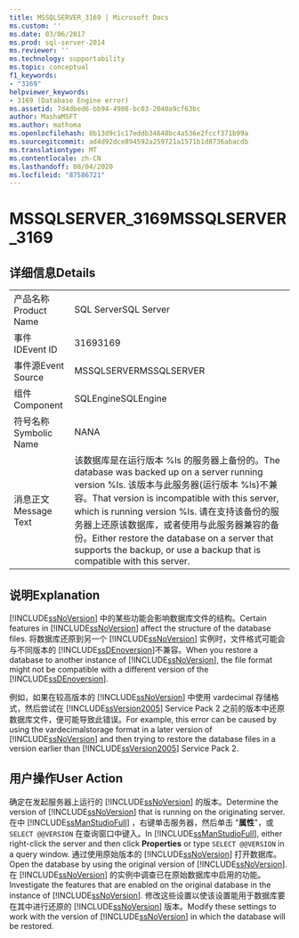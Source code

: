 ```yaml
---
title: MSSQLSERVER_3169 | Microsoft Docs
ms.custom: ''
ms.date: 03/06/2017
ms.prod: sql-server-2014
ms.reviewer: ''
ms.technology: supportability
ms.topic: conceptual
f1_keywords:
- "3169"
helpviewer_keywords:
- 3169 (Database Engine error)
ms.assetid: 7d4dbed6-bb94-4908-bc03-2040a9cf63bc
author: MashaMSFT
ms.author: mathoma
ms.openlocfilehash: 8b13d9c1c17eddb34648bc4a536e2fccf371b99a
ms.sourcegitcommit: ad4d92dce894592a259721a1571b1d8736abacdb
ms.translationtype: MT
ms.contentlocale: zh-CN
ms.lasthandoff: 08/04/2020
ms.locfileid: "87586721"
---
```

# <a name="mssqlserver_3169"></a><span data-ttu-id="b8463-102">MSSQLSERVER_3169</span><span class="sxs-lookup"><span data-stu-id="b8463-102">MSSQLSERVER_3169</span></span>
    
## <a name="details"></a><span data-ttu-id="b8463-103">详细信息</span><span class="sxs-lookup"><span data-stu-id="b8463-103">Details</span></span>  
  
|||  
|-|-|  
|<span data-ttu-id="b8463-104">产品名称</span><span class="sxs-lookup"><span data-stu-id="b8463-104">Product Name</span></span>|<span data-ttu-id="b8463-105">SQL Server</span><span class="sxs-lookup"><span data-stu-id="b8463-105">SQL Server</span></span>|  
|<span data-ttu-id="b8463-106">事件 ID</span><span class="sxs-lookup"><span data-stu-id="b8463-106">Event ID</span></span>|<span data-ttu-id="b8463-107">3169</span><span class="sxs-lookup"><span data-stu-id="b8463-107">3169</span></span>|  
|<span data-ttu-id="b8463-108">事件源</span><span class="sxs-lookup"><span data-stu-id="b8463-108">Event Source</span></span>|<span data-ttu-id="b8463-109">MSSQLSERVER</span><span class="sxs-lookup"><span data-stu-id="b8463-109">MSSQLSERVER</span></span>|  
|<span data-ttu-id="b8463-110">组件</span><span class="sxs-lookup"><span data-stu-id="b8463-110">Component</span></span>|<span data-ttu-id="b8463-111">SQLEngine</span><span class="sxs-lookup"><span data-stu-id="b8463-111">SQLEngine</span></span>|  
|<span data-ttu-id="b8463-112">符号名称</span><span class="sxs-lookup"><span data-stu-id="b8463-112">Symbolic Name</span></span>|<span data-ttu-id="b8463-113">NA</span><span class="sxs-lookup"><span data-stu-id="b8463-113">NA</span></span>|  
|<span data-ttu-id="b8463-114">消息正文</span><span class="sxs-lookup"><span data-stu-id="b8463-114">Message Text</span></span>|<span data-ttu-id="b8463-115">该数据库是在运行版本 %ls 的服务器上备份的。</span><span class="sxs-lookup"><span data-stu-id="b8463-115">The database was backed up on a server running version %ls.</span></span> <span data-ttu-id="b8463-116">该版本与此服务器(运行版本 %ls)不兼容。</span><span class="sxs-lookup"><span data-stu-id="b8463-116">That version is incompatible with this server, which is running version %ls.</span></span> <span data-ttu-id="b8463-117">请在支持该备份的服务器上还原该数据库，或者使用与此服务器兼容的备份。</span><span class="sxs-lookup"><span data-stu-id="b8463-117">Either restore the database on a server that supports the backup, or use a backup that is compatible with this server.</span></span>|  
  
## <a name="explanation"></a><span data-ttu-id="b8463-118">说明</span><span class="sxs-lookup"><span data-stu-id="b8463-118">Explanation</span></span>  
 <span data-ttu-id="b8463-119">[!INCLUDE[ssNoVersion](../../includes/ssnoversion-md.md)] 中的某些功能会影响数据库文件的结构。</span><span class="sxs-lookup"><span data-stu-id="b8463-119">Certain features in [!INCLUDE[ssNoVersion](../../includes/ssnoversion-md.md)] affect the structure of the database files.</span></span> <span data-ttu-id="b8463-120">将数据库还原到另一个 [!INCLUDE[ssNoVersion](../../includes/ssnoversion-md.md)] 实例时，文件格式可能会与不同版本的 [!INCLUDE[ssDEnoversion](../../includes/ssdenoversion-md.md)]不兼容。</span><span class="sxs-lookup"><span data-stu-id="b8463-120">When you restore a database to another instance of [!INCLUDE[ssNoVersion](../../includes/ssnoversion-md.md)], the file format might not be compatible with a different version of the [!INCLUDE[ssDEnoversion](../../includes/ssdenoversion-md.md)].</span></span>  
  
 <span data-ttu-id="b8463-121">例如，如果在较高版本的 [!INCLUDE[ssNoVersion](../../includes/ssnoversion-md.md)] 中使用 vardecimal 存储格式，然后尝试在 [!INCLUDE[ssVersion2005](../../includes/ssversion2005-md.md)] Service Pack 2 之前的版本中还原数据库文件，便可能导致此错误。</span><span class="sxs-lookup"><span data-stu-id="b8463-121">For example, this error can be caused by using the vardecimalstorage format in a later version of [!INCLUDE[ssNoVersion](../../includes/ssnoversion-md.md)] and then trying to restore the database files in a version earlier than [!INCLUDE[ssVersion2005](../../includes/ssversion2005-md.md)] Service Pack 2.</span></span>  
  
## <a name="user-action"></a><span data-ttu-id="b8463-122">用户操作</span><span class="sxs-lookup"><span data-stu-id="b8463-122">User Action</span></span>  
 <span data-ttu-id="b8463-123">确定在发起服务器上运行的 [!INCLUDE[ssNoVersion](../../includes/ssnoversion-md.md)] 的版本。</span><span class="sxs-lookup"><span data-stu-id="b8463-123">Determine the version of [!INCLUDE[ssNoVersion](../../includes/ssnoversion-md.md)] that is running on the originating server.</span></span> <span data-ttu-id="b8463-124">在中 [!INCLUDE[ssManStudioFull](../../includes/ssmanstudiofull-md.md)] ，右键单击服务器，然后单击 "**属性**"，或 `SELECT @@VERSION` 在查询窗口中键入。</span><span class="sxs-lookup"><span data-stu-id="b8463-124">In [!INCLUDE[ssManStudioFull](../../includes/ssmanstudiofull-md.md)], either right-click the server and then click **Properties** or type `SELECT @@VERSION` in a query window.</span></span> <span data-ttu-id="b8463-125">通过使用原始版本的 [!INCLUDE[ssNoVersion](../../includes/ssnoversion-md.md)] 打开数据库。</span><span class="sxs-lookup"><span data-stu-id="b8463-125">Open the database by using the original version of [!INCLUDE[ssNoVersion](../../includes/ssnoversion-md.md)].</span></span> <span data-ttu-id="b8463-126">在 [!INCLUDE[ssNoVersion](../../includes/ssnoversion-md.md)] 的实例中调查已在原始数据库中启用的功能。</span><span class="sxs-lookup"><span data-stu-id="b8463-126">Investigate the features that are enabled on the original database in the instance of [!INCLUDE[ssNoVersion](../../includes/ssnoversion-md.md)].</span></span> <span data-ttu-id="b8463-127">修改这些设置以使该设置能用于数据库要在其中进行还原的 [!INCLUDE[ssNoVersion](../../includes/ssnoversion-md.md)] 版本。</span><span class="sxs-lookup"><span data-stu-id="b8463-127">Modify these settings to work with the version of [!INCLUDE[ssNoVersion](../../includes/ssnoversion-md.md)] in which the database will be restored.</span></span>  
  
  
